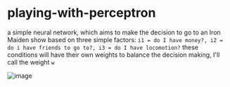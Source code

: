 # playing-with-perceptron

a simple neural network, which aims to make the decision to go to an Iron Maiden show based on three simple factors: `i1 = do I have money?, i2 = do i have friends to go to?, i3 = do I have locomotion?` these conditions will have their own weights to balance the decision making, I'll call the weight `w`

![image](https://user-images.githubusercontent.com/49355209/215239808-92322cdf-a1f2-453c-83f4-b32e00a32f38.png)
